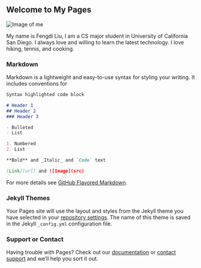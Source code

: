 ## Welcome to My Pages


![Image of me](https://photos.google.com/photo/AF1QipOIFJa88bgDEkPglwUhOc4RSuvCmz52C6TJ0V2D) 

My name is Fengdi Liu, I am a CS major student in University of California San Diego. I always love and willing to learn the latest technology. I love hiking, tennis, and cooking.


### Markdown

Markdown is a lightweight and easy-to-use syntax for styling your writing. It includes conventions for

```markdown
Syntax highlighted code block

# Header 1
## Header 2
### Header 3

- Bulleted
- List

1. Numbered
2. List

**Bold** and _Italic_ and `Code` text

[Link](url) and ![Image](src)
```

For more details see [GitHub Flavored Markdown](https://guides.github.com/features/mastering-markdown/).

### Jekyll Themes

Your Pages site will use the layout and styles from the Jekyll theme you have selected in your [repository settings](https://github.com/fengdi-liu/fengdi.github.io/settings). The name of this theme is saved in the Jekyll `_config.yml` configuration file.

### Support or Contact

Having trouble with Pages? Check out our [documentation](https://docs.github.com/categories/github-pages-basics/) or [contact support](https://github.com/contact) and we’ll help you sort it out.
